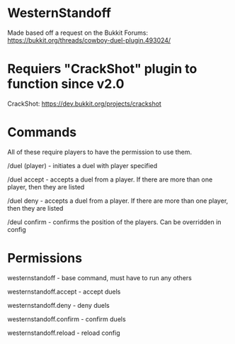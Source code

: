 # WesternStandoff
Made based off a request on the Bukkit Forums: https://bukkit.org/threads/cowboy-duel-plugin.493024/

# Requiers "CrackShot" plugin to function since v2.0
CrackShot: https://dev.bukkit.org/projects/crackshot

# Commands

All of these require players to have the permission to use them.

/duel (player) - initiates a duel with player specified

/duel accept - accepts a duel from a player. If there are more than one player, then they are listed

/duel deny - accepts a duel from a player. If there are more than one player, then they are listed

/deul confirm - confirms the position of the players. Can be overridden in config

# Permissions
westernstandoff - base command, must have to run any others

westernstandoff.accept - accept duels

westernstandoff.deny - deny duels

westernstandoff.confirm - confirm duels

westernstandoff.reload - reload config
